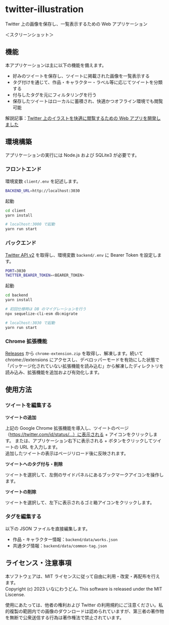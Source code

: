 # twitter-illustration

Twitter 上の画像を保存し、一覧表示するための Web アプリケーション

＜スクリーンショット＞

## 機能
本アプリケーションは主に以下の機能を備えます。

- 好みのツイートを保存し、ツイートに掲載された画像を一覧表示する
- タグ付けを通じて、作品・キャラクター・ラベル等に応じてツイートを分類する
- 付与したタグを元にフィルタリングを行う
- 保存したツイートはローカルに蓄積され、快適かつオフライン環境でも閲覧可能

解説記事：[Twitter 上のイラストを快適に閲覧するための Web アプリを開発しました](https://zenn.dev/inaniwaudon/articles/b361c4f996c980)

## 環境構築

アプリケーションの実行には Node.js および SQLite3 が必要です。

### フロントエンド

環境変数 `client/.env` を記述します。

```bash
BACKEND_URL=http://localhost:3030
```

起動

```bash
cd client
yarn install

# localhost:3000 で起動
yarn run start
```

### バックエンド

[Twitter API v2](https://developer.twitter.com/en/docs/twitter-api) を取得し、環境変数 `backend/.env` に Bearer Token を設定します。

```bash
PORT=3030
TWITTER_BEARER_TOKEN=<BEARER_TOKEN>
```

起動

```bash
cd backend
yarn install

# 初回仕様時は DB のマイグレーションを行う
npx sequelize-cli-esm db:migrate

# localhost:3030 で起動
yarn run start
```

### Chrome 拡張機能

[Releases](https://github.com/inaniwaudon/twitter-illustration/releases) から `chrome-extension.zip` を取得し、解凍します。続いて chrome://extensions にアクセスし、デベロッパーモードを有効にした状態で「パッケージ化されていない拡張機能を読み込む」から解凍したディレクトリを読み込み、拡張機能を追加および有効化します。

## 使用方法

### ツイートを編集する

**ツイートの追加**

上記の Google Chrome 拡張機能を導入し、ツイートのページ（https://twitter.com/id/status/...）に表示される + アイコンをクリックします。
または、アプリケーション右下に表示される + ボタンをクリックしてツイートの URL を入力します。  
追加したツイートの表示はページリロード後に反映されます。

**ツイートへのタグ付与・削除**

ツイートを選択して、左側のサイドパネルにあるブックマークアイコンを操作します。

**ツイートの削除**

ツイートを選択して、左下に表示されるゴミ箱アイコンをクリックします。

### タグを編集する

以下の JSON ファイルを直接編集します。

- 作品・キャラクター情報：`backend/data/works.json`
- 共通タグ情報：`backend/data/common-tag.json`

## ライセンス・注意事項

本ソフトウェアは、MIT ライセンスに従って自由に利用・改変・再配布を行えます。  
Copyright (c) 2023 いなにわうどん. This software is released under the MIT Liscense.

使用にあたっては、他者の権利および Twitter の利用規約にご注意ください。私的複製の範囲内での画像のダウンロードは認められていますが、第三者の著作物を無断で公衆送信する行為は著作権法で禁止されています。
